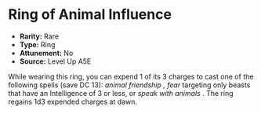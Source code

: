 
# Ring of Animal Influence

* **Rarity:** Rare
* **Type:** Ring
* **Attunement:** No
* **Source:** Level Up A5E


While wearing this ring, you can expend 1 of its 3 charges to cast one of the following spells (save DC 13): _animal friendship , fear_  targeting only beasts that have an Intelligence of 3 or less, or _speak with animals_ . The ring regains 1d3 expended charges at dawn.
